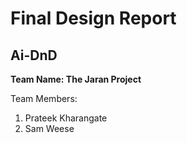 # Final Design Report
## Ai-DnD
**Team Name: The Jaran Project**

Team Members: 
1. Prateek Kharangate
2. Sam Weese
